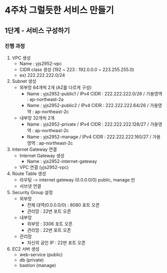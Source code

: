 # 4주차 그럴듯한 서비스 만들기

## 1단계 - 서비스 구성하기

### 진행 과정

1. VPC 생성
    * Name : yjs2952-vpc
    * CIDR class 생성 (192 ~ 223 : 192.0.0.0 ~ 223.255.255.0) 
    * ex) 222.222.222.0/24
2. Subnet 생성
    * 외부망 64개씩 2개 (AZ를 다르게 구성)
        + Name : yjs2952-public1 / IPv4 CIDR : 222.222.222.0/26 / 가용영역 : ap-northeast-2a
        + Name : yjs2952-public2 / IPv4 CIDR : 222.222.222.64/26 / 가용영역 : ap-northeast-2c
    * 내부망 32개씩 2개
        + Name : yjs2952-private / IPv4 CIDR : 222.222.222.128/27 / 가용영역 : ap-northeast-2c
        + Name : yjs2952-manage / IPv4 CIDR : 222.222.222.160/27 / 가용영역 : ap-northeast-2c
3. Internet Gateway 연결
    * Internet Gateway 생성
        + Name : yjs2952-internet-gateway
    * VPC 연결 (yjs2952-vpc)
4. Route Table 생성
    * 라우팅 -> internet gateway (0.0.0.0/0) public, manage 만
    * 서브넷 연결
5. Security Group 설정
    * 외부망
        + 전체 대역(0.0.0.0/0) : 8080 포트 오픈
        + 관리망 : 22번 포트 오픈
    * 내부망
        + 외부망 : 3306 포트 오픈
        + 관리망 : 22번 포트 오픈
    * 관리망
        + 자신의 공인 IP : 22번 포트 오픈
6. EC2 서버 생성
    * web-service (public)
    * db (private)
    * bastion (manage)